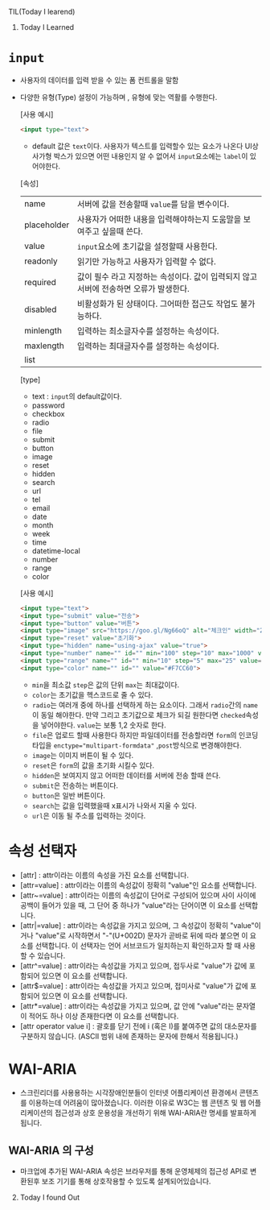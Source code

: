 TIL(Today I learend)

1. Today I Learned

# `input`

- 사용자의 데이터를 입력 받을 수 있는 폼 컨트롤을 말함
- 다양한 유형(Type) 설정이 가능하며 , 유형에 맞는 역활를 수행한다.

    [사용 예시]
    ```html
    <input type="text">
    ```

    - default 값은 `text`이다. 사용자가 텍스트를 입력할수 있는 요소가 나온다 UI상 사가형 박스가 있으면 어떤 내용인지 알 수 없어서 
    `input`요소에는 `label`이 있어야한다.

    [속성]
    
    |   |   |
    |---|---|
    | name | 서버에 값을 전송할때 `value`를 담을 변수이다. |
    | placeholder | 사용자가 어떠한 내용을 입력해야하는지 도움말을 보여주고 싶을때 쓴다. |
    | value |    `input`요소에 초기값을 설정할때 사용한다.|
    | readonly |  읽기만 가능하고 사용자가 입력할 수 없다. | 
    | required | 값이 필수 라고 지정하는 속성이다. 값이 입력되지 않고 서버에 전송하면 오류가 발생한다. |
    | disabled | 비활성화가 된 상태이다. 그어떠한 접근도 작업도 불가능하다.|
    | minlength |  입력하는 최소글자수를 설정하는 속성이다.  |
    | maxlength | 입력하는 최대글자수를 설정하는 속성이다.|
    | list | |

    [type]
    
    -  text :    `input`의 default값이다.
    - password
    - checkbox
    - radio
    - file
    - submit
    - button
    - image
    - reset
    - hidden
    - search
    - url
    - tel
    - email
    - date
    - month
    - week
    - time
    - datetime-local
    - number
    - range
    - color

    [사용 예시]
    ```html
    <input type="text">
    <input type="submit" value="전송">
    <input type="button" value="버튼">
    <input type="image" src="https://goo.gl/Ng66oQ" alt="체크인" width="20" height="20">
    <input type="reset" value="초기화">
    <input type="hidden" name="using-ajax" value="true">
    <input type="number" name="" id="" min="100" step="10" max="1000" value="150">
    <input type="range" name="" id="" min="10" step="5" max="25" value="15">
    <input type="color" name="" id="" value="#F7CC60">
    ```
    - `min`을 최소값 `step`은 값의 단위 `max`는 최대값이다.  
    - `color`는 초기값을 헥스코드로 줄 수 있다.
    - `radio`는 여러개 중에 하나를 선택하게 하는 요소이다. 그래서 `radio`간의 `name`이 동일 해야한다. 만약 그리고 초기값으로 체크가 되길 원한다면 `checked`속성을 넣어야한다. `value`는 보통 1,2 숫자로 한다.
    - `file`은 업로드 할때 사용한다 하지만 파일데이터를 전송할라면 `form`의 인코딩타입을 `enctype="multipart-formdata"` ,`post`방식으로 변경해야한다.
    - `image`는 이미지 버튼이 될 수 있다.
    - `reset`은 `form`의 값을 초기화 시킬수 있다.
    - `hidden`은 보여지지 않고 어떠한 데이터를 서버에 전송 할때 쓴다.
    - `submit`은 전송하는 버튼이다.
    - `button`은 일반 버튼이다.
    - `search`는 값을 입력했을때 x표시가 나와서 지울 수 있다.
    - `url`은 이동 될 주소를 입력하는 것이다.


# 속성 선택자

- [attr] : attr이라는 이름의 속성을 가진 요소를 선택합니다.
- [attr=value] : attr이라는 이름의 속성값이 정확히 "value"인 요소를 선택합니다.
- [attr~=value] : attr이라는 이름의 속성값이 단어로 구성되어 있으며 사이 사이에 공백이 들어가 있을 때, 그 단어 중 하나가 "value"라는 단어이면 이 요소를 선택합니다.
- [attr|=value] : attr이라는 속성값을 가지고 있으며, 그 속성값이 정확히 "value"이거나 "value"로 시작하면서 "-"(U+002D) 문자가 곧바로 뒤에 따라 붙으면 이 요소를 선택합니다. 이 선택자는 언어 서브코드가 일치하는지 확인하고자 할 때 사용할 수 있습니다.
- [attr^=value] : attr이라는 속성값을 가지고 있으며, 접두사로 "value"가 값에 포함되어 있으면 이 요소를 선택합니다.
- [attr$=value] : attr이라는 속성값을 가지고 있으며, 접미사로 "value"가 값에 포함되어 있으면 이 요소를 선택합니다.
- [attr*=value] : attr이라는 속성값을 가지고 있으며, 값 안에 "value"라는 문자열이 적어도 하나 이상 존재한다면 이 요소를 선택합니다.
- [attr operator value i] : 괄호를 닫기 전에 i (혹은 I)를 붙여주면 값의 대소문자를 구분하지 않습니다. (ASCII 범위 내에 존재하는 문자에 한해서 적용됩니다.)

# WAI-ARIA

- 스크린리더를 사용용하는 시각장애인분들이 인터넷 어플리케이션 환경에서 콘텐츠를 이용하는데 어려움이 많아졌습니다. 이러한 이유로 W3C는 웹 콘텐츠 및 웹 어플리케이션의 접근성과
상호 운용성을 개선하기 위해 WAI-ARIA란 명세를 발표하게됩니다.

## WAI-ARIA 의 구성

- 마크업에 추가된 WAI-ARIA 속성은 브라우저를 통해 운영체제의 접근성 API로 변환된후 보조 기기를 통해 상호작용할 수 있도록 설계되어있습니다.




2. Today I found Out
